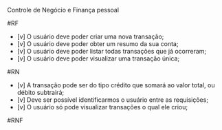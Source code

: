 Controle de Negócio e Finança pessoal

#RF

- [v] O usuário deve poder criar uma nova transação;
- [v] O usuário deve poder obter um resumo da sua conta;
- [v] O usuário deve poder listar todas transações que já ocorreram;
- [v] O usuário deve poder visualizar uma transação única;

#RN

- [v] A transação pode ser do tipo crédito que somará ao valor total, ou débito subtrairá;
- [v] Deve ser possível identificarmos o usuário entre as requisições;
- [v] O usuário só pode visualizar transações o qual ele criou;

#RNF
